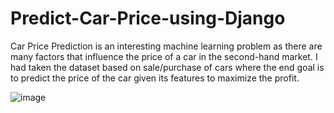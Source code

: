 # Predict-Car-Price-using-Django
Car Price Prediction is an interesting machine learning problem as there are many factors that influence the price of a car in the second-hand market. I had taken the dataset based on sale/purchase of cars where the end goal is to predict the price of the car given its features to maximize the profit.

![image](https://user-images.githubusercontent.com/79088745/155879757-09af539a-7840-4928-acfa-c98cc8a27e73.png)
